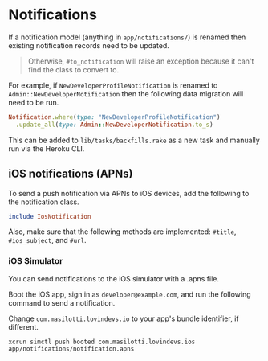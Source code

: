 # Notifications

If a notification model (anything in `app/notifications/`) is renamed then existing notification records need to be updated.

> Otherwise, `#to_notification` will raise an exception because it can't find the class to convert to.

For example, if `NewDeveloperProfileNotification` is renamed to `Admin::NewDeveloperNotification` then the following data migration will need to be run.

```ruby
Notification.where(type: "NewDeveloperProfileNotification")
  .update_all(type: Admin::NewDeveloperNotification.to_s)
```

This can be added to `lib/tasks/backfills.rake` as a new task and manually run via the Heroku CLI.

## iOS notifications (APNs)

To send a push notification via APNs to iOS devices, add the following to the notification class.

```ruby
include IosNotification
```

Also, make sure that the following methods are implemented: `#title`, `#ios_subject`, and `#url`.

### iOS Simulator

You can send notifications to the iOS simulator with a .apns file.

Boot the iOS app, sign in as `developer@example.com`, and run the following command to send a notification.

Change `com.masilotti.lovindevs.io` to your app's bundle identifier, if different.

```
xcrun simctl push booted com.masilotti.lovindevs.ios app/notifications/notification.apns
```
